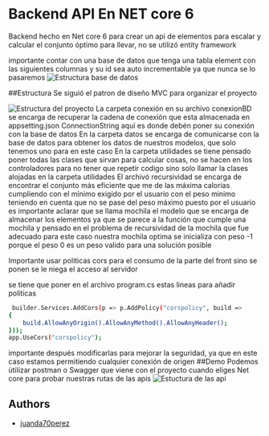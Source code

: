 # Backend API En NET core 6 

Backend hecho en Net core 6 para crear un api de elementos para escalar y calcular el conjunto óptimo para llevar, no se utilizó entity framework 

importante contar con una base de datos que tenga una tabla element con las siguientes columnas y su id sea auto incrementable ya que nunca se lo pasaremos
![Estructura base de datos](https://github.com/juanda70perez/pruebaTecnicaSolucion/assets/110078515/2b7f084e-f514-44cc-99e9-f47e6150377f)

##Estructura
Se siguió el patron de diseño MVC para organizar el proyecto 

![Estructura del proyecto](https://github.com/juanda70perez/pruebaTecnicaSolucion/assets/110078515/1dbf188d-4471-4ce7-b931-6c614351f49e)
La carpeta conexión en su archivo conexionBD se encarga de recuperar la cadena de conexión que esta almacenada en appsetting.json ConnectionString aquí es donde debén poner su conexión con la base de datos
En la carpeta datos se encarga de comunicarse con la base de datos para obtener los datos de nuestros modelos, que solo tenemos uno para en este caso
En la carpeta utilidades se tiene pensado poner todas las clases que sirvan para calcular cosas, no se hacen en los controladores para no tener que repetir codigo sino solo llamar la clases alojadas en la carpeta utilidades
El archivó recursividad se encarga de encontrar el conjunto más eficiente que me de las máxima calorias cumpliendo con el mínimo exigido por el usuario con el peso minimo teniendo en cuenta que no se pase del peso máximo puesto por el usuario
es importante aclarar que se llama mochila el modelo que se encarga de almacenar los elementos ya que se parece a la función que cumple una mochila y pensado en el problema de recursividad de la mochila que fue adecuado para este caso
nuestra mochila optima se inicializa con peso -1 porque el peso 0 es un peso valido para una solución posible 

Importante usar politicas cors para el consumo de la parte del front sino se ponen se le niega el acceso al servidor

se tiene que poner en el archivo program.cs estas lineas para añadir politicas
```bash
 builder.Services.AddCors(p => p.AddPolicy("corspolicy", build =>
{
    build.AllowAnyOrigin().AllowAnyMethod().AllowAnyHeader();
}));
app.UseCors("corspolicy");
```
importante después modificarlas para mejorar la seguridad, ya que en este caso estamos permitiendo cualquier conexión de origen
##Demo
Podemos útilizar postman o Swagger que viene con el proyecto cuando eliges Net core para probar nuestras rutas de las apis
![Estuctura de las api](https://github.com/juanda70perez/pruebaTecnicaSolucion/assets/110078515/ca286648-b1df-4416-8757-a159b571c5a9)

## Authors

- [juanda70perez](https://github.com/juanda70perez)
